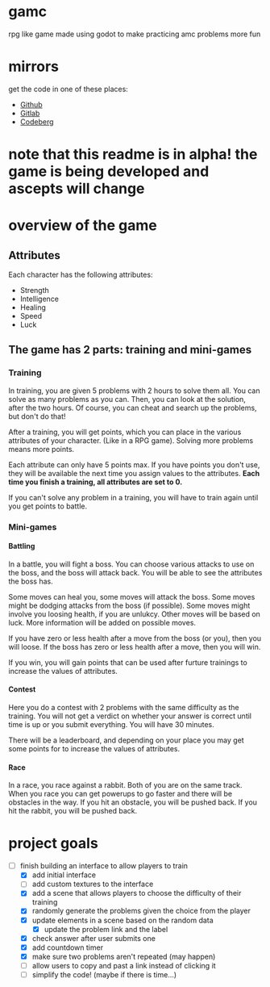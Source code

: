 # gamc

rpg like game made using godot to make practicing amc problems more fun

# mirrors

get the code in one of these places:

- [Github](https://github.com/bkf2020/gamc)
- [Gitlab](https://gitlab.com/bkf2020/gamc)
- [Codeberg](https://codeberg.org/bkf2020/gamc)

# note that this readme is in alpha! the game is being developed and ascepts will change

# overview of the game

## Attributes

Each character has the following attributes:

- Strength
- Intelligence
- Healing
- Speed
- Luck

## The game has 2 parts: training and mini-games

### Training

In training, you are given 5 problems with 2 hours to solve them all.
You can solve as many problems as you can. Then, you can look at the
solution, after the two hours. Of course, you can cheat and search up
the problems, but don't do that!

After a training, you will get points, which you can place in the various
attributes of your character. (Like in a RPG game). Solving more problems
means more points.

Each attribute can only have 5 points max. If you have points you don't use,
they will be available the next time you assign values to the attributes.
**Each time you finish a training, all attributes are set to 0.**

If you can't solve any problem in a training, you will have to train again
until you get points to battle.

### Mini-games
#### Battling

In a battle, you will fight a boss. You can choose various attacks
to use on the boss, and the boss will attack back. You will be able to see
the attributes the boss has.

Some moves can heal you, some moves will attack the boss. Some moves might
be dodging attacks from the boss (if possible). Some moves might involve
you loosing health, if you are unlukcy. Other moves will be based on luck.
More information will be added on possible moves.

If you have zero or less health after a move from the boss (or you), then you will loose.
If the boss has zero or less health after a move, then you will win.

If you win, you will gain points that can be used after furture trainings to
increase the values of attributes.

#### Contest

Here you do a contest with 2 problems with the same difficulty as the training. You will not
get a verdict on whether your answer is correct until time is up or you submit everything.
You will have 30 minutes.

There will be a leaderboard, and depending on your place you may get some points
for to increase the values of attributes.

#### Race

In a race, you race against a rabbit. Both of you are on the same track. When you race
you can get powerups to go faster and there will be obstacles in the way. If you hit an
obstacle, you will be pushed back. If you hit the rabbit, you will be pushed back.

# project goals
- [ ] finish building an interface to allow players to train
	- [x] add initial interface
	- [ ] add custom textures to the interface
	- [x] add a scene that allows players to choose the difficulty of their training
	- [x] randomly generate the problems given the choice from the player
	- [x] update elements in a scene based on the random data
		- [x] update the problem link and the label
	- [x] check answer after user submits one
	- [x] add countdown timer
	- [x] make sure two problems aren't repeated (may happen)
	- [ ] allow users to copy and past a link instead of clicking it
	- [ ] simplify the code! (maybe if there is time...)
